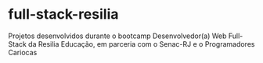 # full-stack-resilia
Projetos desenvolvidos durante o bootcamp Desenvolvedor(a) Web Full-Stack da Resilia Educação, em parceria com o Senac-RJ e o Programadores Cariocas
